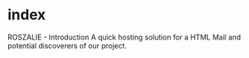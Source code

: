 # index
ROSZALIE - Introduction
A quick hosting solution for a HTML Mail and potential discoverers of our project.

